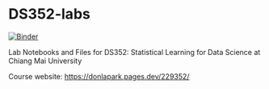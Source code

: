 # DS352-labs
[![Binder](https://mybinder.org/badge_logo.svg)](https://mybinder.org/v2/gh/donlapark/ds352-labs/HEAD)  

Lab Notebooks and Files for DS352: Statistical Learning for Data Science at Chiang Mai University  

Course website: https://donlapark.pages.dev/229352/
